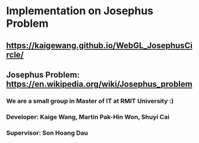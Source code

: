 # Implementation on Josephus Problem
## https://kaigewang.github.io/WebGL_JosephusCircle/
## Josephus Problem: https://en.wikipedia.org/wiki/Josephus_problem
### We are a small group in Master of IT at RMIT University :)
### Developer: Kaige Wang, Martin Pak-Hin Won, Shuyi Cai
### Supervisor: Son Hoang Dau
